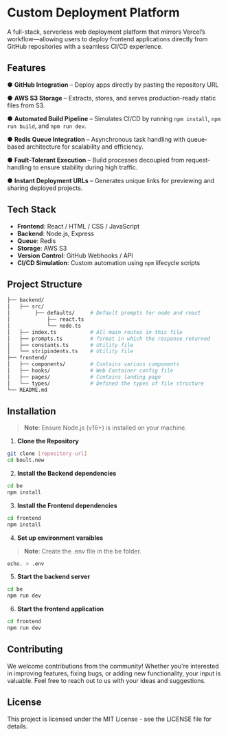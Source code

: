 # Custom Deployment Platform

A full-stack, serverless web deployment platform that mirrors Vercel’s workflow—allowing users to deploy frontend applications directly from GitHub repositories with a seamless CI/CD experience.

## Features

●  **GitHub Integration** – Deploy apps directly by pasting the repository URL

●  **AWS S3 Storage** – Extracts, stores, and serves production-ready static files from S3.

●  **Automated Build Pipeline** – Simulates CI/CD by running `npm install`, `npm run build`, and `npm run dev`.

●  **Redis Queue Integration** – Asynchronous task handling with queue-based architecture for scalability and efficiency.

●  **Fault-Tolerant Execution** – Build processes decoupled from request-handling to ensure stability during high traffic.

●  **Instant Deployment URLs** – Generates unique links for previewing and sharing deployed projects.

## Tech Stack

- **Frontend**: React / HTML / CSS / JavaScript  
- **Backend**: Node.js, Express  
- **Queue**: Redis  
- **Storage**: AWS S3  
- **Version Control**: GitHub Webhooks / API  
- **CI/CD Simulation**: Custom automation using `npm` lifecycle scripts 

## Project Structure

```bash
├── backend/
│   ├── src/              
│        ├── defaults/     # Default prompts for node and react
│            ├── react.ts
│            └── node.ts
│   ├── index.ts           # All main routes in this file
│   ├── prompts.ts         # format in which the response returned
│   ├── constants.ts       # Utility file
│   └── stripindents.ts    # Utility file
├── frontend/
│   ├── components/        # Contains various components
│   ├── hooks/             # Web Container config file
│   ├── pages/             # Contains landing page
│   └── types/             # Defined the types of file structure
└── README.md
```

## Installation

> **Note**: Ensure Node.js (v16+) is installed on your machine.

1. **Clone the Repository**

```bash
git clone [repository-url]
cd boult.new
```

2. **Install the Backend dependencies**

```bash
cd be
npm install
```

3. **Install the Frontend dependencies**

```bash
cd frontend
npm install
```

4. **Set up environment varaibles**

> **Note**: Create the .env file in the be folder.

```bash
echo. > .env
```

5. **Start the backend server**

```bash
cd be
npm run dev
```

6. **Start the frontend application**

```bash
cd frontend
npm run dev
```

## Contributing

We welcome contributions from the community! Whether you're interested in improving features, fixing bugs, or adding new functionality, your input is valuable. Feel free to reach out to us with your ideas and suggestions.

## License
This project is licensed under the MIT License - see the LICENSE file for details.